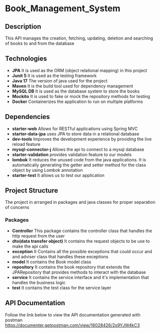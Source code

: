 # Book_Management_System

## Description
This API manages the creation, fetching, updating, deletion and searching of books to and from the database

## Technologies 
* **JPA** It is used as the ORM (object relational mapping) in this project
* **Junit 5** It is used as the testing framework 
* **Java 17** The version of java used for the project
* **Maven** It is the build tool used for dependency management
* **MySQL DB** It is used as the database system to store the books
* **Mockito** It is used to fake or mock the repository methods for testing
* **Docker** Containerizes the application to run on multiple platforms 

## Dependencies
* **starter-web** Allows for RESTful applications using Spring MVC
* **starter-data-jpa** uses JPA to store data in a relational database
* **dev-tools** Improves the development experience by providing the live reload feature
* **mysql-connector-j** Allows the api to connect to a mysql database
* **starter-validation** provides validation feature to our models
* **lombok** It reduces the unused code from the java applications.
  It is automatically generating the getter and setter method for the class object by using Lombok annotation
* **starter-test** It allows us to test our application

## Project Structure
The project in arranged in packages and java classes for proper separation of concerns

### Packages
* **Controller** This package contains the controller class that handles the http request from the user
* **dto(data transfer object)**  It contains the request objects to be use to make the api calls
* **exception** It Contains all the possible exceptions that could occur and and adviser class that handles these exceptions
* **model** It contains the Book model class
* **repository** It contains the book repository that extends the JPARepository that provides methods to interact with the database
* **service** It contains the service interface and it's implementation that handles the business logic
* **test** It contains the test class for the service layer

## API Documentation
Follow the link below to view the API documentation generated with postman
https://documenter.getpostman.com/view/16028426/2s9YJW4kC3
